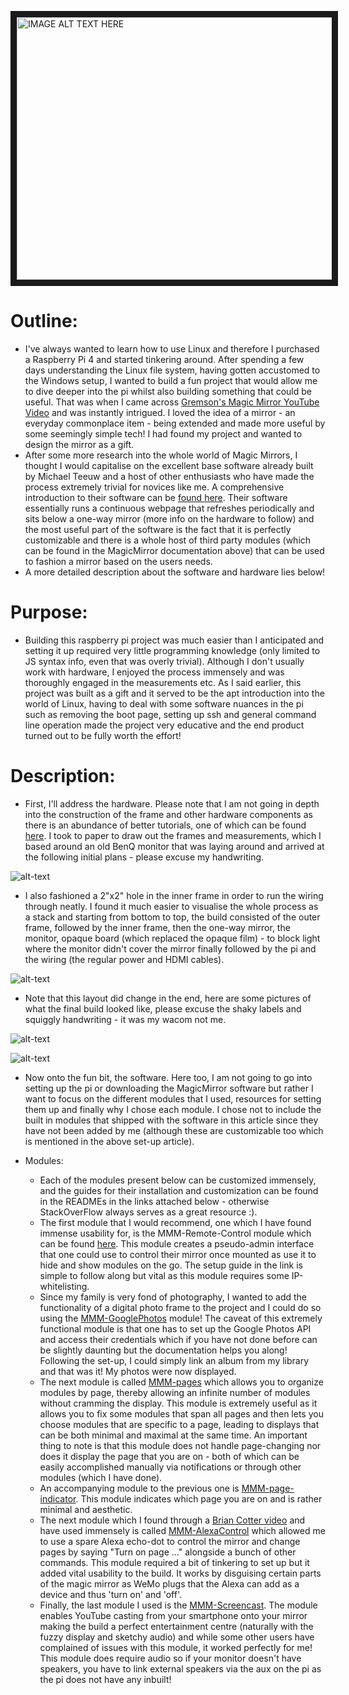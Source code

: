 <a href="http://www.youtube.com/watch?feature=player_embedded&v=xh9bbCxH39c" target="_blank"><img src="http://img.youtube.com/vi/xh9bbCxH39c/0.jpg" alt="IMAGE ALT TEXT HERE" width="560" height="420" border="10" />
</a>

# Outline:

- I've always wanted to learn how to use Linux and therefore I purchased a Raspberry Pi 4 and started tinkering around. After spending a few days understanding the Linux file system, having gotten accustomed to the Windows setup, I wanted to build a fun project that would allow me to dive deeper into the pi whilst also building something that could be useful. That was when I came across [Gremson's Magic Mirror YouTube Video](https://www.youtube.com/watch?v=aa3VVZA0e5Y) and was instantly intrigued. I loved the idea of a mirror - an everyday commonplace item - being extended and made more useful by some seemingly simple tech! I had found my project and wanted to design the mirror as a gift.
- After some more research into the whole world of Magic Mirrors, I thought I would capitalise on the excellent base software already built by Michael Teeuw and a host of other enthusiasts who have made the process extremely trivial for novices like me. A comprehensive introduction to their software can be [found here](https://magicmirror.builders/). Their software essentially runs a continuous webpage that refreshes periodically and sits below a one-way mirror (more info on the hardware to follow) and the most useful part of the software is the fact that it is perfectly customizable and there is a whole host of third party modules (which can be found in the MagicMirror documentation above) that can be used to fashion a mirror based on the users needs.
- A more detailed description about the software and hardware lies below!

# Purpose:

- Building this raspberry pi project was much easier than I anticipated and setting it up required very little programming knowledge (only limited to JS syntax info, even that was overly trivial). Although I don't usually work with hardware, I enjoyed the process immensely and was thoroughly engaged in the measurements etc. As I said earlier, this project was built as a gift and it served to be the apt introduction into the world of Linux, having to deal with some software nuances in the pi such as removing the boot page, setting up ssh and general command line operation made the project very educative and the end product turned out to be fully worth the effort!

# Description:

- First, I'll address the hardware. Please note that I am not going in depth into the construction of the frame and other hardware components as there is an abundance of better tutorials, one of which can be found [here](https://www.howtogeek.com/414647/how-to-build-a-smart-mirror/). I took to paper to draw out the frames and measurements, which I based around an old BenQ monitor that was laying around and arrived at the following initial plans - please excuse my handwriting.

![alt-text](https://github.com/akashvshroff/Raspberry_Pi_Smart_Mirror/blob/master/Footage/Initial_Plan_1.jpg)

- I also fashioned a 2"x2" hole in the inner frame in order to run the wiring through neatly. I found it much easier to visualise the whole process as a stack and starting from bottom to top, the build consisted of the outer frame, followed by the inner frame, then the one-way mirror, the monitor, opaque board (which replaced the opaque film) - to block light where the monitor didn't cover the mirror finally followed by the pi and the wiring (the regular power and HDMI cables).

![alt-text](https://github.com/akashvshroff/Raspberry_Pi_Smart_Mirror/blob/master/Footage/Initial_Plan_2.jpg)

- Note that this layout did change in the end, here are some pictures of what the final build looked like, please excuse the shaky labels and squiggly handwriting - it was my wacom not me.

![alt-text](https://github.com/akashvshroff/Raspberry_Pi_Smart_Mirror/blob/master/Footage/IMG_20200804_104601.jpg)

![alt-text](https://github.com/akashvshroff/Raspberry_Pi_Smart_Mirror/blob/master/Footage/IMG_20200814_165642.jpg)

- Now onto the fun bit, the software. Here too, I am not going to go into setting up the pi or downloading the MagicMirror software but rather I want to focus on the different modules that I used, resources for setting them up and finally why I chose each module. I chose not to include the built in modules that shipped with the software in this article since they have not been added by me (although these are customizable too which is mentioned in the above set-up article).

- Modules:
  - Each of the modules present below can be customized immensely, and the guides for their installation and customization can be found in the READMEs in the links attached below - otherwise StackOverFlow always serves as a great resource :).
  - The first module that I would recommend, one which I have found immense usability for, is the MMM-Remote-Control module which can be found [here](https://github.com/Jopyth/MMM-Remote-Control). This module creates a pseudo-admin interface that one could use to control their mirror once mounted as use it to hide and show modules on the go. The setup guide in the link is simple to follow along but vital as this module requires some IP-whitelisting.
  - Since my family is very fond of photography, I wanted to add the functionality of a digital photo frame to the project and I could do so using the [MMM-GooglePhotos](https://github.com/ChrisAcrobat/MMM-GooglePhotos) module! The caveat of this extremely functional module is that one has to set up the Google Photos API and access their credentials which if you have not done before can be slightly daunting but the documentation helps you along! Following the set-up, I could simply link an album from my library and that was it! My photos were now displayed.
  - The next module is called [MMM-pages](https://github.com/edward-shen/MMM-pages) which allows you to organize modules by page, thereby allowing an infinite number of modules without cramming the display. This module is extremely useful as it allows you to fix some modules that span all pages and then lets you choose modules that are specific to a page, leading to displays that can be both minimal and maximal at the same time. An important thing to note is that this module does not handle page-changing nor does it display the page that you are on - both of which can be easily accomplished manually via notifications or through other modules (which I have done).
  - An accompanying module to the previous one is [MMM-page-indicator](https://github.com/edward-shen/MMM-page-indicator). This module indicates which page you are on and is rather minimal and aesthetic.
  - The next module which I found through a [Brian Cotter video](https://www.youtube.com/watch?v=JogbkzNnVXI) and have used immensely is called [MMM-AlexaControl](https://github.com/JoChef2/MMM-AlexaControl) which allowed me to use a spare Alexa echo-dot to control the mirror and change pages by saying "Turn on page ..." alongside a bunch of other commands. This module required a bit of tinkering to set up but it added vital usability to the build. It works by disguising certain parts of the magic mirror as WeMo plugs that the Alexa can add as a device and thus 'turn on' and 'off'.
  - Finally, the last module I used is the [MMM-Screencast](https://github.com/kevinatown/MMM-Screencast). The module enables YouTube casting from your smartphone onto your mirror making the build a perfect entertainment centre (naturally with the fuzzy display and sketchy audio) and while some other users have complained of issues with this module, it worked perfectly for me! This module does require audio so if your monitor doesn't have speakers, you have to link external speakers via the aux on the pi as the pi does not have any inbuilt!
